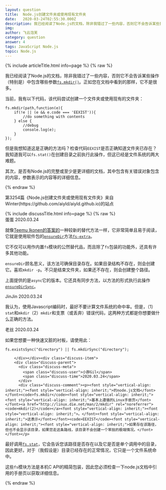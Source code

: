 ```yaml
---
layout: question
title:  Node.js创建文件夹或使用现有文件夹
date:   2020-03-24T02:55:30.000Z
description: 我已经阅读了Node.js的文档，除非我错过了一些内容，否则它不会告诉某些操作（特别是）中包含哪些参数fs.mkdir()。正如您在文档中看到的那样，它不...
img: 
author: 飞云泡芙
category: question
answer: 4
tags: JavaScript Node.js
topic: Node.js
---
```

<div class="article-root">
  <div class="article">
    {% include articleTitle.html info=page %}
    {% raw %}
    <div class="article-content"><p><font style="vertical-align: inherit;"><font style="vertical-align: inherit;">我已经阅读了Node.js的文档，除非我错过了一些内容，否则它不会告诉某些操作（特别是）中包含哪些参数</font></font><a href="http://nodejs.org/api/fs.html#fs_fs_mkdir_path_mode_callback" rel="noreferrer"><code>fs.mkdir()</code></a><font style="vertical-align: inherit;"><font style="vertical-align: inherit;">。</font><font style="vertical-align: inherit;">正如您在文档中看到的那样，它不是很多。</font></font></p>

<p><font style="vertical-align: inherit;"><font style="vertical-align: inherit;">当前，我有以下代码，该代码尝试创建一个文件夹或使用现有的文件夹：</font></font></p>

<pre><code>fs.mkdir(path,function(e){<font></font>
    if(!e || (e &amp;&amp; e.code === 'EEXIST')){<font></font>
        //do something with contents<font></font>
    } else {<font></font>
        //debug<font></font>
        console.log(e);<font></font>
    }<font></font>
});<font></font>
</code></pre>

<p><font style="vertical-align: inherit;"><font style="vertical-align: inherit;">但是我想知道这是正确的方法吗？</font><font style="vertical-align: inherit;">检查代码</font></font><code>EEXIST</code><font style="vertical-align: inherit;"><font style="vertical-align: inherit;">是否正确知道文件夹已存在？</font><font style="vertical-align: inherit;">我知道我可以</font></font><code>fs.stat()</code><font style="vertical-align: inherit;"><font style="vertical-align: inherit;">在创建目录之前执行此操作，但这已经是文件系统的两大难题。</font></font></p>

<p><font style="vertical-align: inherit;"><font style="vertical-align: inherit;">其次，是否有Node.js的完整或至少是更详细的文档，其中包含有关错误对象包含的内容，参数表示的内容等的详细信息。</font></font></p></div>
    {% endraw %}
  </div>
  <p class="winter_mark">第3254篇《Node.js创建文件夹或使用现有文件夹》来自Winter(https://github.com/aiyld/aiyld.github.io)的站点</p>
  <div class="discuss-wrapper">
    {% include discussTitle.html info=page %}
    {% raw %}
    <div class="discuss-list">
    <div class="discuss-item">
        <div class="discuss-parent">
          <div class="discuss-meta">
            <span class="discuss-user">蛋蛋</span>
            <span class="discuss-time">2020.03.24</span>
          </div>
          <div class="discuss-comment"><p><font style="vertical-align: inherit;"><font style="vertical-align: inherit;">就像</font></font><a href="https://stackoverflow.com/a/13696975/10232790"><font style="vertical-align: inherit;"><font style="vertical-align: inherit;">Teemu Ikonen的答案的</font></font></a><font style="vertical-align: inherit;"><font style="vertical-align: inherit;">一种较新的替代方法一样</font><font style="vertical-align: inherit;">，它非常简单且易于阅读，它就是使用</font><font style="vertical-align: inherit;">软件包</font><font style="vertical-align: inherit;">的</font></font><a href="https://github.com/jprichardson/node-fs-extra/blob/HEAD/docs/ensureDir.md" rel="nofollow noreferrer"><code>ensureDir</code></a><font style="vertical-align: inherit;"><font style="vertical-align: inherit;">方法</font></font><a href="https://www.npmjs.com/package/fs-extra" rel="nofollow noreferrer"><code>fs-extra</code></a><font style="vertical-align: inherit;"><font style="vertical-align: inherit;">。</font></font></p>

<p><font style="vertical-align: inherit;"><font style="vertical-align: inherit;">它不仅可以用作内置</font></font><code>fs</code><font style="vertical-align: inherit;"><font style="vertical-align: inherit;">模块</font><font style="vertical-align: inherit;">的公然替代品</font><font style="vertical-align: inherit;">，而且除了</font></font><code>fs</code><font style="vertical-align: inherit;"><font style="vertical-align: inherit;">包装</font><font style="vertical-align: inherit;">的功能外，还具有许多其他功能</font><font style="vertical-align: inherit;">。</font></font></p>

<p><font style="vertical-align: inherit;"></font><code>ensureDir</code><font style="vertical-align: inherit;"><font style="vertical-align: inherit;">顾名思义，</font><font style="vertical-align: inherit;">该</font><font style="vertical-align: inherit;">方法可确保目录存在。</font><font style="vertical-align: inherit;">如果目录结构不存在，则会创建它。</font><font style="vertical-align: inherit;">喜欢</font></font><code>mkdir -p</code><font style="vertical-align: inherit;"><font style="vertical-align: inherit;">。</font><font style="vertical-align: inherit;">不只是结束文件夹，如果还不存在，则会创建整个路径。</font></font></p>

<p><font style="vertical-align: inherit;"><font style="vertical-align: inherit;">上面提供的是</font></font><code>async</code><font style="vertical-align: inherit;"><font style="vertical-align: inherit;">它</font><font style="vertical-align: inherit;">的</font><font style="vertical-align: inherit;">版本。</font><font style="vertical-align: inherit;">它还具有同步方法，以方法的形式执行此操作</font></font><a href="https://github.com/jprichardson/node-fs-extra/blob/HEAD/docs/ensureDir-sync.md" rel="nofollow noreferrer"><code>ensureDirSync</code></a><font style="vertical-align: inherit;"><font style="vertical-align: inherit;">。</font></font></p></div>
        </div></div><div class="discuss-item">
        <div class="discuss-parent">
          <div class="discuss-meta">
            <span class="discuss-user">JinJin</span>
            <span class="discuss-time">2020.03.24</span>
          </div>
          <div class="discuss-comment"><p><font style="vertical-align: inherit;"><font style="vertical-align: inherit;">我认为，使用Javascript编码时，最好不要计算文件系统的命中率。</font><font style="vertical-align: inherit;">但是，（1）</font></font><code>stat</code><font style="vertical-align: inherit;"><font style="vertical-align: inherit;">和</font></font><code>mkdir</code><font style="vertical-align: inherit;"><font style="vertical-align: inherit;">（2）</font></font><code>mkdir</code><font style="vertical-align: inherit;"><font style="vertical-align: inherit;">和支票（或丢弃）错误代码，这两种方式都是你想要做什么正确的方法。</font></font></p></div>
        </div></div><div class="discuss-item">
        <div class="discuss-parent">
          <div class="discuss-meta">
            <span class="discuss-user">老丝</span>
            <span class="discuss-time">2020.03.24</span>
          </div>
          <div class="discuss-comment"><p><font style="vertical-align: inherit;"><font style="vertical-align: inherit;">如果您想要一种快速又脏的衬板，请使用此：</font></font></p>

<pre><code>fs.existsSync("directory") || fs.mkdirSync("directory");
</code></pre></div>
        </div></div><div class="discuss-item">
        <div class="discuss-parent">
          <div class="discuss-meta">
            <span class="discuss-user">小胖Gil</span>
            <span class="discuss-time">2020.03.24</span>
          </div>
          <div class="discuss-comment"><p><font style="vertical-align: inherit;"><font style="vertical-align: inherit;">的node.js文档</font></font><code>fs.mkdir</code><font style="vertical-align: inherit;"><font style="vertical-align: inherit;">基本上遵循的Linux手册页</font></font><a href="http://linux.die.net/man/2/mkdir" rel="noreferrer"><code>mkdir(2)</code></a><font style="vertical-align: inherit;"><font style="vertical-align: inherit;">。</font><font style="vertical-align: inherit;">这表示</font></font><code>EEXIST</code><font style="vertical-align: inherit;"><font style="vertical-align: inherit;">如果存在该路径，但也不会显示该目录，如果您走这条路线，该目录不会创建一个笨拙的极端情况。</font></font></p>

<p><font style="vertical-align: inherit;"><font style="vertical-align: inherit;">最好调用</font></font><a href="http://nodejs.org/api/fs.html#fs_fs_stat_path_callback" rel="noreferrer"><code>fs.stat</code></a><font style="vertical-align: inherit;"><font style="vertical-align: inherit;">，它会告诉您该路径是否存在以及它是否是单个调用中的目录，因此</font><font style="vertical-align: inherit;">更好</font><font style="vertical-align: inherit;">。</font><font style="vertical-align: inherit;">对于（我假设是）目录已经存在的正常情况，它只是一个文件系统命中。</font></font></p>

<p><font style="vertical-align: inherit;"><font style="vertical-align: inherit;">这些</font></font><code>fs</code><font style="vertical-align: inherit;"><font style="vertical-align: inherit;">模块方法是本机C API的精简包装，因此您必须检查一下node.js文档中引用的手册页以获取详细信息。</font></font></p></div>
        </div></div>
    </div>
    {% endraw %}
  </div>
<div>
